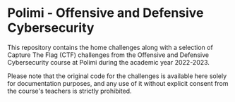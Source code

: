 # Polimi - Offensive and Defensive Cybersecurity

This repository contains the home challenges along with a selection of Capture The Flag (CTF) challenges from the Offensive and Defensive Cybersecurity course at Polimi during the academic year 2022-2023.

Please note that the original code for the challenges is available here solely for documentation purposes, and any use of it without explicit consent from the course's teachers is strictly prohibited.

